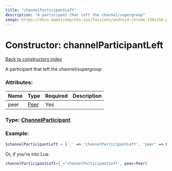 ```yaml
---
title: "channelParticipantLeft"
description: "A participant that left the channel/supergroup"
image: https://docs.madelineproto.xyz/favicons/android-chrome-256x256.png
---
```

# Constructor: channelParticipantLeft  
[Back to constructors index](index.md)



A participant that left the channel/supergroup

### Attributes:

| Name     |    Type       | Required | Description |
|----------|---------------|----------|-------------|
|peer|[Peer](../types/Peer.md) | Yes|



### Type: [ChannelParticipant](../types/ChannelParticipant.md)


### Example:

```php
$channelParticipantLeft = ['_' => 'channelParticipantLeft', 'peer' => Peer];
```  


Or, if you're into Lua:

```lua
channelParticipantLeft={_='channelParticipantLeft', peer=Peer}

```


